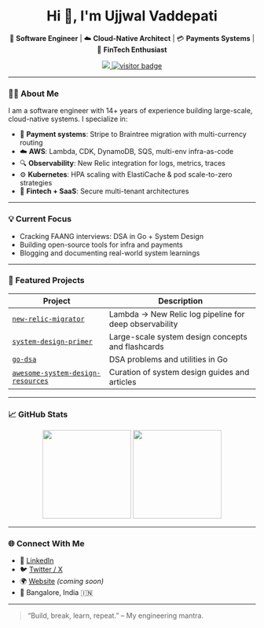 <h1 align="center">Hi 👋, I'm Ujjwal Vaddepati</h1>

<p align="center">
  🚀 <b>Software Engineer</b> | ☁️ <b>Cloud-Native Architect</b> | 💳 <b>Payments Systems</b> | 💼 <b>FinTech Enthusiast</b>
</p>

<p align="center">
  <a href="https://linkedin.com/in/ujjwalvaddepati" target="_blank">
    <img src="https://img.shields.io/badge/LinkedIn-blue?style=flat&logo=linkedin" />
  </a>
  <a href="https://github.com/ujjwal27" target="_blank">
    <img src="https://visitor-badge.glitch.me/badge?page_id=ujjwal27.visitor-badge" alt="visitor badge"/>
  </a>
</p>

---

### 🧑‍💻 About Me

I am a software engineer with 14+ years of experience building large-scale, cloud-native systems. I specialize in:

- 🔁 **Payment systems**: Stripe to Braintree migration with multi-currency routing  
- ☁️ **AWS**: Lambda, CDK, DynamoDB, SQS, multi-env infra-as-code  
- 🔍 **Observability**: New Relic integration for logs, metrics, traces  
- ⚙️ **Kubernetes**: HPA scaling with ElastiCache & pod scale-to-zero strategies  
- 🔐 **Fintech + SaaS**: Secure multi-tenant architectures  

---

### 💡 Current Focus

- Cracking FAANG interviews: DSA in Go + System Design
- Building open-source tools for infra and payments
- Blogging and documenting real-world system learnings

---

### 🚀 Featured Projects

| Project | Description |
|--------|-------------|
| [`new-relic-migrator`](https://github.com/ujjwal27/new-relic-migrator) | Lambda → New Relic log pipeline for deep observability |
| [`system-design-primer`](https://github.com/ujjwal27/system-design-primer) | Large-scale system design concepts and flashcards |
| [`go-dsa`](https://github.com/ujjwal27/go-dsa) | DSA problems and utilities in Go |
| [`awesome-system-design-resources`](https://github.com/ujjwal27/awesome-system-design-resources) | Curation of system design guides and articles |

---

### 📈 GitHub Stats

<p align="center">
  <img src="https://github-readme-stats.vercel.app/api?username=ujjwal27&show_icons=true&theme=github_dark&count_private=true" height="180" />
  <img src="https://github-readme-stats.vercel.app/api/top-langs/?username=ujjwal27&layout=compact&theme=github_dark" height="180" />
</p>

---

### 🌐 Connect With Me

- 🔗 [LinkedIn](https://linkedin.com/in/ujjwalvaddepati)  
- 🐦 [Twitter / X](https://twitter.com/ujjwalvaddepati)  
- 🌍 [Website](https://ujjwalvaddepati.me) *(coming soon)*  
- 📍 Bangalore, India 🇮🇳

---

> “Build, break, learn, repeat.” – My engineering mantra.
